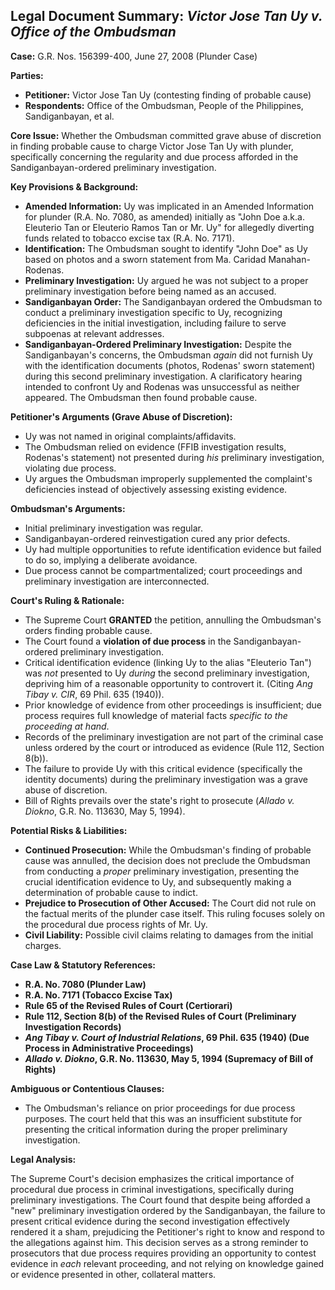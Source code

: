## Legal Document Summary: *Victor Jose Tan Uy v. Office of the Ombudsman*

**Case:** G.R. Nos. 156399-400, June 27, 2008 (Plunder Case)

**Parties:**

*   **Petitioner:** Victor Jose Tan Uy (contesting finding of probable cause)
*   **Respondents:** Office of the Ombudsman, People of the Philippines, Sandiganbayan, et al.

**Core Issue:** Whether the Ombudsman committed grave abuse of discretion in finding probable cause to charge Victor Jose Tan Uy with plunder, specifically concerning the regularity and due process afforded in the Sandiganbayan-ordered preliminary investigation.

**Key Provisions & Background:**

*   **Amended Information:**  Uy was implicated in an Amended Information for plunder (R.A. No. 7080, as amended) initially as "John Doe a.k.a. Eleuterio Tan or Eleuterio Ramos Tan or Mr. Uy" for allegedly diverting funds related to tobacco excise tax (R.A. No. 7171).
*   **Identification:** The Ombudsman sought to identify "John Doe" as Uy based on photos and a sworn statement from Ma. Caridad Manahan-Rodenas.
*   **Preliminary Investigation:** Uy argued he was not subject to a proper preliminary investigation before being named as an accused.
*   **Sandiganbayan Order:** The Sandiganbayan ordered the Ombudsman to conduct a preliminary investigation specific to Uy, recognizing deficiencies in the initial investigation, including failure to serve subpoenas at relevant addresses.
*   **Sandiganbayan-Ordered Preliminary Investigation:**  Despite the Sandiganbayan's concerns, the Ombudsman *again* did not furnish Uy with the identification documents (photos, Rodenas' sworn statement) during this second preliminary investigation. A clarificatory hearing intended to confront Uy and Rodenas was unsuccessful as neither appeared. The Ombudsman then found probable cause.

**Petitioner's Arguments (Grave Abuse of Discretion):**

*   Uy was not named in original complaints/affidavits.
*   The Ombudsman relied on evidence (FFIB investigation results, Rodenas's statement) not presented during *his* preliminary investigation, violating due process.
*   Uy argues the Ombudsman improperly supplemented the complaint's deficiencies instead of objectively assessing existing evidence.

**Ombudsman's Arguments:**

*   Initial preliminary investigation was regular.
*   Sandiganbayan-ordered reinvestigation cured any prior defects.
*   Uy had multiple opportunities to refute identification evidence but failed to do so, implying a deliberate avoidance.
*   Due process cannot be compartmentalized; court proceedings and preliminary investigation are interconnected.

**Court's Ruling & Rationale:**

*   The Supreme Court **GRANTED** the petition, annulling the Ombudsman's orders finding probable cause.
*   The Court found a **violation of due process** in the Sandiganbayan-ordered preliminary investigation.
*   Critical identification evidence (linking Uy to the alias "Eleuterio Tan") was *not* presented to Uy *during* the second preliminary investigation, depriving him of a reasonable opportunity to controvert it. (Citing *Ang Tibay v. CIR*, 69 Phil. 635 (1940)).
*   Prior knowledge of evidence from other proceedings is insufficient; due process requires full knowledge of material facts *specific to the proceeding at hand*.
*   Records of the preliminary investigation are not part of the criminal case unless ordered by the court or introduced as evidence (Rule 112, Section 8(b)).
*   The failure to provide Uy with this critical evidence (specifically the identity documents) during the preliminary investigation was a grave abuse of discretion.
*   Bill of Rights prevails over the state's right to prosecute (*Allado v. Diokno*, G.R. No. 113630, May 5, 1994).

**Potential Risks & Liabilities:**

*   **Continued Prosecution:** While the Ombudsman's finding of probable cause was annulled, the decision does not preclude the Ombudsman from conducting a *proper* preliminary investigation, presenting the crucial identification evidence to Uy, and subsequently making a determination of probable cause to indict.
*   **Prejudice to Prosecution of Other Accused:** The Court did not rule on the factual merits of the plunder case itself. This ruling focuses solely on the procedural due process rights of Mr. Uy.
*   **Civil Liability:** Possible civil claims relating to damages from the initial charges.

**Case Law & Statutory References:**

*   **R.A. No. 7080 (Plunder Law)**
*   **R.A. No. 7171 (Tobacco Excise Tax)**
*   **Rule 65 of the Revised Rules of Court (Certiorari)**
*   **Rule 112, Section 8(b) of the Revised Rules of Court (Preliminary Investigation Records)**
*   ***Ang Tibay v. Court of Industrial Relations*, 69 Phil. 635 (1940) (Due Process in Administrative Proceedings)**
*   ***Allado v. Diokno*, G.R. No. 113630, May 5, 1994 (Supremacy of Bill of Rights)**

**Ambiguous or Contentious Clauses:**

*   The Ombudsman's reliance on prior proceedings for due process purposes. The court held that this was an insufficient substitute for presenting the critical information during the proper preliminary investigation.

**Legal Analysis:**

The Supreme Court's decision emphasizes the critical importance of procedural due process in criminal investigations, specifically during preliminary investigations.  The Court found that despite being afforded a "new" preliminary investigation ordered by the Sandiganbayan, the failure to present critical evidence during the second investigation effectively rendered it a sham, prejudicing the Petitioner's right to know and respond to the allegations against him.  This decision serves as a strong reminder to prosecutors that due process requires providing an opportunity to contest evidence in *each* relevant proceeding, and not relying on knowledge gained or evidence presented in other, collateral matters.
